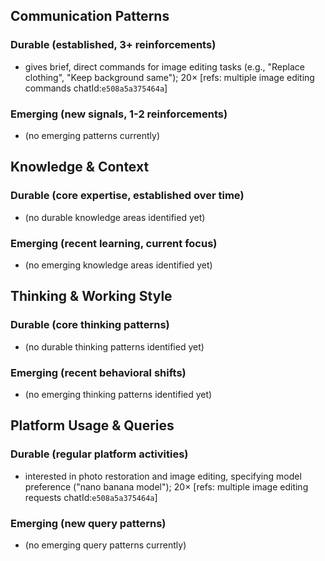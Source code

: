 ## Communication Patterns
### Durable (established, 3+ reinforcements)
- gives brief, direct commands for image editing tasks (e.g., "Replace clothing", "Keep background same"); 20× [refs: multiple image editing commands chatId:`e508a5a375464a`]

### Emerging (new signals, 1-2 reinforcements)
- (no emerging patterns currently)

## Knowledge & Context
### Durable (core expertise, established over time)
- (no durable knowledge areas identified yet)

### Emerging (recent learning, current focus)
- (no emerging knowledge areas identified yet)

## Thinking & Working Style
### Durable (core thinking patterns)
- (no durable thinking patterns identified yet)

### Emerging (recent behavioral shifts)
- (no emerging thinking patterns identified yet)

## Platform Usage & Queries
### Durable (regular platform activities)
- interested in photo restoration and image editing, specifying model preference ("nano banana model"); 20× [refs: multiple image editing requests chatId:`e508a5a375464a`]

### Emerging (new query patterns)
- (no emerging query patterns currently)